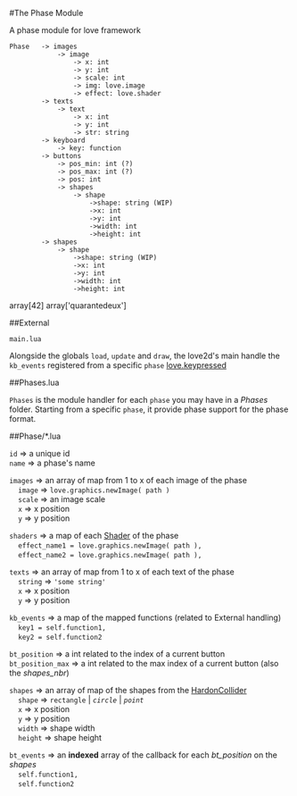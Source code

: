#The Phase Module

A phase module for love framework

```
Phase	-> images
			-> image
				-> x: int
				-> y: int
				-> scale: int
				-> img: love.image
				-> effect: love.shader
		-> texts
			-> text
				-> x: int
				-> y: int
				-> str: string
		-> keyboard
			-> key: function
		-> buttons
			-> pos_min: int (?)
			-> pos_max: int (?)
			-> pos: int
			-> shapes
				-> shape
					->shape: string (WIP)
					->x: int
					->y: int
					->width: int
					->height: int
		-> shapes
			-> shape
				->shape: string (WIP)
				->x: int
				->y: int
				->width: int
				->height: int
```
array[42]
array['quarantedeux']

[0]: 'zero'
[1]: 'un'
['un']: 'deux'
['deux']: 1

##External

`main.lua`

Alongside the globals `load`, `update` and `draw`, the love2d's main handle the `kb_events` registered from a specific `phase` [love.keypressed](http://www.love2d.org/wiki/love.keypressed)

##Phases.lua

`Phases` is the module handler for each `phase` you may have in a _Phases_ folder. Starting from a specific `phase`, it provide phase support for the phase format.

##Phase/*.lua

`id` => a unique id<br>
`name` => a phase's name<br>

`images` => an array of map from 1 to x of each image of the phase<br>
&#160;&#160;&#160;&#160;`image` => `love.graphics.newImage( path )`<br>
&#160;&#160;&#160;&#160;`scale` => an image scale<br>
&#160;&#160;&#160;&#160;`x` => x position<br>
&#160;&#160;&#160;&#160;`y` => y position<br>

`shaders` => a map of each [Shader](https://www.love2d.org/wiki/Shader) of the phase<br>
&#160;&#160;&#160;&#160;`effect_name1 = love.graphics.newImage( path ),`<br>
&#160;&#160;&#160;&#160;`effect_name2 = love.graphics.newImage( path ),`<br>

`texts` => an array of map from 1 to x of each text of the phase<br>
&#160;&#160;&#160;&#160;`string` => `'some string'`<br>
&#160;&#160;&#160;&#160;`x` => x position<br>
&#160;&#160;&#160;&#160;`y` => y position<br>

`kb_events` => a map of the mapped functions (related to External handling)<br>
&#160;&#160;&#160;&#160;`key1 = self.function1,`<br>
&#160;&#160;&#160;&#160;`key2 = self.function2`<br>

`bt_position` => a int related to the index of a current button<br>
`bt_position_max` => a int related to the max index of a current button (also the *shapes_nbr*)<br>

`shapes` => an array of map of the shapes from the [HardonCollider](https://github.com/vrld/HardonCollider)<br>
&#160;&#160;&#160;&#160;`shape` => `rectangle` | _`circle`_ | _`point`_<br>
&#160;&#160;&#160;&#160;`x` => x position<br>
&#160;&#160;&#160;&#160;`y` => y position<br>
&#160;&#160;&#160;&#160;`width` => shape width<br>
&#160;&#160;&#160;&#160;`height` => shape height<br>

`bt_events` => an **indexed** array of the callback for each *bt_position* on the _shapes_<br>
&#160;&#160;&#160;&#160;`self.function1,`<br>
&#160;&#160;&#160;&#160;`self.function2`<br>
